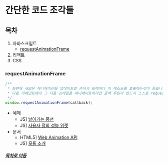 간단한 코드 조각들
=====
## 목차
1. 자바스크립트
    * [requestAnimationFrame](#requestAnimationFrame)
2. 리액트
3. CSS

### requestAnimationFrame
```javascript
/**
 * 화면에 새로운 애니메이션을 업데이트할 준비가 될때마다 이 메소드를 호출하는것이 좋습니다.
 * 다음 리페인트에서 그 다음 프레임을 애니메이트하려면 콜백 루틴이 반드시 스스로 requestAnimationFrame()을 호출해야합니다.
 */
window.requestAnimationFrame(callback);
```

* 예제
    * JS] [날아가는 풍선](javascript/requestAnimationFrame.html)
    * JS] [사용자 정의 성능 위젯](performanceMonitoringWidget.html)
* 문서
    * HTML5] [Web Animation API](https://sculove.github.io/slides/webAnimation/#/)
    * JS] [모듈 소개](https://ko.javascript.info/modules-intro)

##### [목차로 이동](#목차)